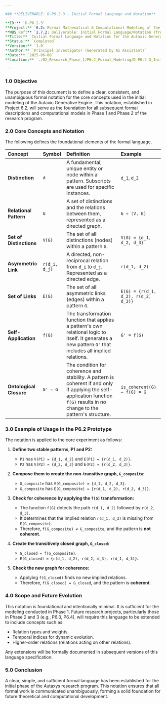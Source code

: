 ```yaml
---

### **DELIVERABLE: D-P6.2-3 - Initial Formal Language and Notation**

**ID:** `D-P6.2-3`  
**Project:** `6.2: Formal Mathematical & Computational Modeling of the Autaxic Generative Engine`  
**WBS Ref:** `2.7.2: Deliverable: Initial Formal Language/Notation (from P6.2)`  
**Title:** `Initial Formal Language and Notation for the Autaxic Generative Engine v1.0`  
**Status:** `Completed`  
**Version:** `1.0`  
**Author:** `Principal Investigator (Generated by AI Assistant)`  
**Date:** `2025-06-08`  
**Location:** `./02_Research_Phase_1/P6.2_Formal_Modeling/D-P6.2-3_Initial_Formal_Language_v1.0.md`

---
```


### **1.0 Objective**

The purpose of this document is to define a clear, consistent, and unambiguous formal notation for the core concepts used in the initial modeling of the Autaxic Generative Engine. This notation, established in Project 6.2, will serve as the foundation for all subsequent formal descriptions and computational models in Phase 1 and Phase 2 of the research program.

### **2.0 Core Concepts and Notation**

The following defines the foundational elements of the formal language.

| Concept | Symbol | Definition | Example |
| :--- | :--- | :--- | :--- |
| **Distinction** | `d` | A fundamental, unique entity or node within a pattern. Subscripts are used for specific instances. | `d_1`, `d_2` |
| **Relational Pattern** | `G` | A set of distinctions and the relations between them, represented as a directed graph. | `G = (V, E)` |
| **Set of Distinctions** | `V(G)` | The set of all distinctions (nodes) within a pattern `G`. | `V(G) = {d_1, d_2, d_3}` |
| **Asymmetric Link** | `r(d_i, d_j)` | A directed, non-reciprocal relation from `d_i` to `d_j`. Represented as a directed edge. | `r(d_1, d_2)` |
| **Set of Links** | `E(G)` | The set of all asymmetric links (edges) within a pattern `G`. | `E(G) = {r(d_1, d_2), r(d_2, d_3)}` |
| **Self-Application** | `f(G)` | The transformation function that applies a pattern's own relational logic to itself. It generates a new pattern `G'` that includes all implied relations. | `G' = f(G)` |
| **Ontological Closure** | `G' = G` | The condition for coherence and stability. A pattern is coherent if and only if applying the self-application function `f(G)` results in no change to the pattern's structure. | `is_coherent(G) ⇔ f(G) = G` |

### **3.0 Example of Usage in the P6.2 Prototype**

The notation is applied to the core experiment as follows:

1.  **Define two stable patterns, P1 and P2:**
    *   `P1` has `V(P1) = {d_1, d_2}` and `E(P1) = {r(d_1, d_2)}`.
    *   `P2` has `V(P2) = {d_2, d_3}` and `E(P2) = {r(d_2, d_3)}`.

2.  **Compose them to create the non-transitive graph, `G_composite`:**
    *   `G_composite` has `V(G_composite) = {d_1, d_2, d_3}`.
    *   `G_composite` has `E(G_composite) = {r(d_1, d_2), r(d_2, d_3)}`.

3.  **Check for coherence by applying the `f(G)` transformation:**
    *   The function `f(G)` detects the path `r(d_1, d_2)` followed by `r(d_2, d_3)`.
    *   It determines that the implied relation `r(d_1, d_3)` is missing from `E(G_composite)`.
    *   Therefore, `f(G_composite) ≠ G_composite`, and the pattern is **not coherent**.

4.  **Create the transitively closed graph, `G_closed`:**
    *   `G_closed = f(G_composite)`.
    *   `E(G_closed) = {r(d_1, d_2), r(d_2, d_3), r(d_1, d_3)}`.

5.  **Check the new graph for coherence:**
    *   Applying `f(G_closed)` finds no new implied relations.
    *   Therefore, `f(G_closed) = G_closed`, and the pattern is **coherent**.

### **4.0 Scope and Future Evolution**

This notation is foundational and intentionally minimal. It is sufficient for the modeling conducted in Phase 1. Future research projects, particularly those in Phase 2 and 3 (e.g., P6.3, P6.4), will require this language to be extended to include concepts such as:

*   Relation types and weights.
*   Temporal indices for dynamic evolution.
*   Higher-order relations (relations acting on other relations).

Any extensions will be formally documented in subsequent versions of this language specification.

### **5.0 Conclusion**

A clear, simple, and sufficient formal language has been established for the initial phase of the Autaxys research program. This notation ensures that all formal work is communicated unambiguously, forming a solid foundation for future theoretical and computational development.